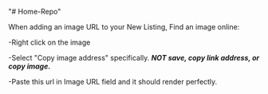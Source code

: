 "# Home-Repo" 

When adding an image URL to your New Listing, Find an image online:

-Right click on the image

-Select "Copy image address" specifically. ***NOT save, copy link address, or copy image.***

-Paste this url in Image URL field and it should render perfectly.

